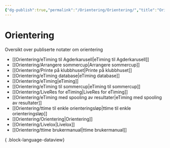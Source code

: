 ```yaml
---
{"dg-publish":true,"permalink":"/Orientering/Orientering/","title":"Orientering"}
---
```



# Orientering

Oversikt over publiserte notater om orientering
- [[Orientering/eTiming til Agderkarusell\|eTiming til Agderkarusell]]
- [[Orientering/Arrangere sommercup\|Arrangere sommercup]]
- [[Orientering/Printe på klubbhuset\|Printe på klubbhuset]]
- [[Orientering/eTiming database\|eTiming database]]
- [[Orientering/eTiming\|eTiming]]
- [[Orientering/eTiming til sommercup\|eTiming til sommercup]]
- [[Orientering/LiveRes for eTiming\|LiveRes for eTiming]]
- [[Orientering/eTiming med spooling av resultater\|eTiming med spooling av resultater]]
- [[Orientering/ttime til enkle orienteringsløp\|ttime til enkle orienteringsløp]]
- [[Orientering/Orientering\|Orientering]]
- [[Orientering/Livelox\|Livelox]]
- [[Orientering/ttime brukermanual\|ttime brukermanual]]

{ .block-language-dataview}